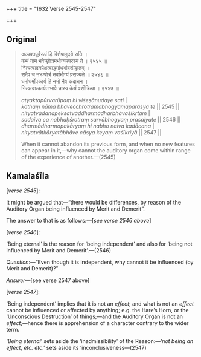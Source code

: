 +++
title = "1632 Verse 2545-2547"

+++
## Original 
>
> अत्यक्तपूर्वरूपं हि विशेषानुदये सति ।  
> कथं नाम भवेच्छ्रोत्रमभोग्यमपरस्य ते ॥ २५४५ ॥  
> नित्यत्वादनपेक्षत्वाद्धर्माधर्भावशीकृतम् ।  
> सदैव च नभःश्रोत्रं सर्वाभोग्यं प्रसज्यते ॥ २५४६ ॥  
> धर्माधर्मोपकार्यं हि नभो नैव कदाचन ।  
> नित्यत्वात्कार्यताभावे चास्य केयं वशीक्रिया ॥ २५४७ ॥ 
>
> *atyaktapūrvarūpaṃ hi viśeṣānudaye sati* \|  
> *kathaṃ nāma bhavecchrotramabhogyamaparasya te* \|\| 2545 \|\|  
> *nityatvādanapekṣatvāddharmādharbhāvaśīkṛtam* \|  
> *sadaiva ca nabhaḥśrotraṃ sarvābhogyaṃ prasajyate* \|\| 2546 \|\|  
> *dharmādharmopakāryaṃ hi nabho naiva kadācana* \|  
> *nityatvātkāryatābhāve cāsya keyaṃ vaśīkriyā* \|\| 2547 \|\| 
>
> When it cannot abandon its previous form, and when no new features can appear in it,—why cannot the auditory organ come within range of the experience of another.—(2545)



## Kamalaśīla

[*verse 2545*]:

It might be argued that—“there would be differences, by reason of the Auditory Organ being influenced by Merit and Demerit”.

The answer to that is as follows:—[*see verse 2546 above*]

[*verse 2546*]:

‘Being eternal’ is the reason for ‘being independent’ and also for ‘being not influenced by Merit and Demerit’.—(2546)

*Question*:—“Even though it is independent, why cannot it be influenced (by Merit and Demerit)?”

*Answer*—[see verse 2547 above]

[*verse 2547*]:

‘Being independent’ implies that it is not an *effect*; and what is not an *effect* cannot be influenced or affected by anything; e.g. the Hare’s Horn, or the ‘Unconscious Destruction’ of things;—and the Auditory Organ is not an *effect*;—hence there is apprehension of a character contrary to the wider term.

‘*Being eternal*’ sets aside the ‘inadmissibility’ of the Reason:—‘*not being an effect*, *etc. etc*.’ sets aside its ‘inconclusiveness—(2547)


